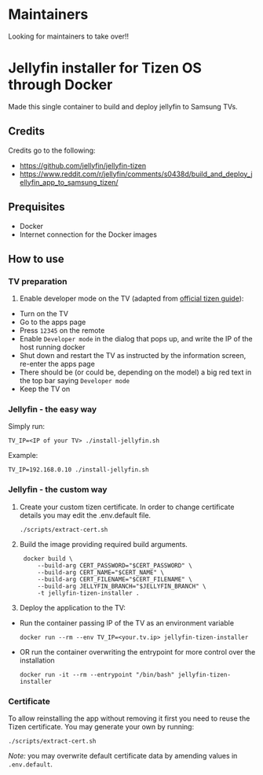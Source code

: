 # Maintainers
Looking for maintainers to take over!! 

# Jellyfin installer for Tizen OS through Docker
Made this single container to build and deploy jellyfin to Samsung TVs.

## Credits
Credits go to the following:
- https://github.com/jellyfin/jellyfin-tizen
- https://www.reddit.com/r/jellyfin/comments/s0438d/build_and_deploy_jellyfin_app_to_samsung_tizen/

## Prequisites
- Docker
- Internet connection for the Docker images

## How to use

### TV preparation
1. Enable developer mode on the TV (adapted from [official tizen guide](https://developer.samsung.com/tv/develop/getting-started/using-sdk/tv-device)):
  - Turn on the TV
  - Go to the apps page
  - Press `12345` on the remote
  - Enable `Developer mode` in the dialog that pops up, and write the IP of the host running docker
  - Shut down and restart the TV as instructed by the information screen, re-enter the apps page
  - There should be (or could be, depending on the model) a big red text in the top bar saying `Developer mode`
  - Keep the TV on

### Jellyfin - the easy way
Simply run:
```
TV_IP=<IP of your TV> ./install-jellyfin.sh
```

Example:
```
TV_IP=192.168.0.10 ./install-jellyfin.sh
```

### Jellyfin - the custom way

1. Create your custom tizen certificate. In order to change certificate details you may edit the .env.default file.
    ```
    ./scripts/extract-cert.sh
    ```

2. Build the image providing required build arguments.
   ```
    docker build \
        --build-arg CERT_PASSWORD="$CERT_PASSWORD" \
        --build-arg CERT_NAME="$CERT_NAME" \
        --build-arg CERT_FILENAME="$CERT_FILENAME" \
        --build-arg JELLYFIN_BRANCH="$JELLYFIN_BRANCH" \
        -t jellyfin-tizen-installer .
   ```
3. Deploy the application to the TV:
  - Run the container passing IP of the TV as an environment variable
    ```
    docker run --rm --env TV_IP=<your.tv.ip> jellyfin-tizen-installer
    ```
  - OR run the container overwriting the entrypoint for more control over the installation
    ```
    docker run -it --rm --entrypoint "/bin/bash" jellyfin-tizen-installer
    ``` 

### Certificate

To allow reinstalling the app without removing it first you need to reuse the Tizen certificate.
You may generate your own by running:

```
./scripts/extract-cert.sh
```

*Note:* you may overwrite default certificate data by amending values in `.env.default`.

